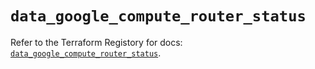 # `data_google_compute_router_status`

Refer to the Terraform Registory for docs: [`data_google_compute_router_status`](https://www.terraform.io/docs/providers/google-beta/d/google_compute_router_status).
